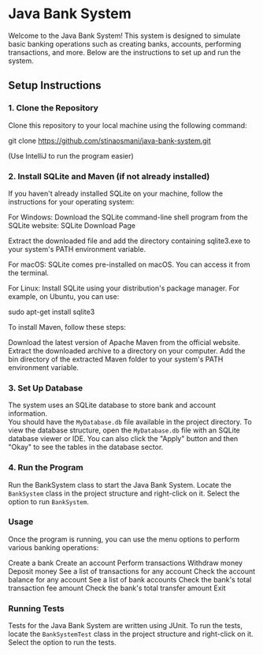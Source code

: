 # Java Bank System

Welcome to the Java Bank System! This system is designed to simulate basic banking operations such as creating banks, accounts, performing transactions, and more. Below are the instructions to set up and run the system.

## Setup Instructions

### 1. Clone the Repository

Clone this repository to your local machine using the following command:

git clone https://github.com/stinaosmani/java-bank-system.git 

(Use IntelliJ to run the program easier)

### 2. Install SQLite and Maven (if not already installed)
If you haven't already installed SQLite on your machine, follow the instructions for your operating system:

For Windows: Download the SQLite command-line shell program from the SQLite website: SQLite Download Page

Extract the downloaded file and add the directory containing sqlite3.exe to your system's PATH environment variable.

For macOS: SQLite comes pre-installed on macOS. You can access it from the terminal.

For Linux: Install SQLite using your distribution's package manager. For example, on Ubuntu, you can use:

sudo apt-get install sqlite3

To install Maven, follow these steps:

Download the latest version of Apache Maven from the official website.
Extract the downloaded archive to a directory on your computer.
Add the bin directory of the extracted Maven folder to your system's PATH environment variable.

### 3. Set Up Database
The system uses an SQLite database to store bank and account information.  
You should have the `MyDatabase.db` file available in the project directory. To view the database structure, open the `MyDatabase.db` file with an SQLite database viewer or IDE. You can also click the "Apply" button and then "Okay" to see the tables in the database sector.

### 4. Run the Program
Run the BankSystem class to start the Java Bank System. Locate the `BankSystem` class in the project structure and right-click on it.
Select the option to run `BankSystem`.

### Usage
Once the program is running, you can use the menu options to perform various banking operations:

Create a bank
Create an account
Perform transactions
Withdraw money
Deposit money
See a list of transactions for any account
Check the account balance for any account
See a list of bank accounts
Check the bank's total transaction fee amount
Check the bank's total transfer amount
Exit

### Running Tests
Tests for the Java Bank System are written using JUnit. To run the tests, locate the `BankSystemTest` class in the project structure and right-click on it. 
Select the option to run the tests.